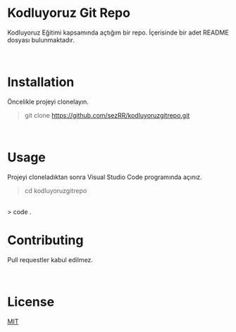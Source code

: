# Kodluyoruz Git Repo
Kodluyoruz Eğitimi kapsamında açtığım bir repo. İçerisinde bir adet README dosyası bulunmaktadır.

<br/>

# Installation
Öncelikle projeyi clonelayın.

> git clone https://github.com/sezRR/kodluyoruzgitrepo.git

<br/>

# Usage
Projeyi cloneladıktan sonra Visual Studio Code programında açınız.

> cd kodluyoruzgitrepo
<br/>
> code .

<br/>

# Contributing
Pull requestler kabul edilmez.

<br/>

# License

[MIT](https://github.com/sezRR/kodluyoruzgitrepo/blob/main/LICENSE)